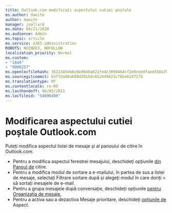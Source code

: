 ```yaml
---
title: Outlook.com modificați aspectului cutiei poștale
ms.author: daeite
author: daeite
manager: joallard
ms.date: 04/21/2020
ms.audience: Admin
ms.topic: article
ms.service: o365-administration
ROBOTS: NOINDEX, NOFOLLOW
localization_priority: Normal
ms.custom:
- "1849"
- "9000257"
ms.openlocfilehash: 3522345eb8c0ed840a821fe4c3098464cf2e0ceedfaee558a703be643758ee7a
ms.sourcegitcommit: b5f7da89a650d2915dc652449623c78be6247175
ms.translationtype: MT
ms.contentlocale: ro-RO
ms.lasthandoff: 08/05/2021
ms.locfileid: "54096490"
---
```

# <a name="change-the-look-of-your-outlookcom-mailbox"></a>Modificarea aspectului cutiei poștale Outlook.com

Puteți modifica aspectul listei de mesaje și al panoului de citire în Outlook.com.

- Pentru a modifica aspectul ferestrei mesajului, deschideți opțiunile [din Panoul de](https://outlook.live.com/mail/options/mail/layout/readingPane) citire.
- Pentru a modifica modul de sortare a e-mailului, în partea de sus a listei de mesaje, selectați Filtrare sortare după și alegeți modul în care doriți   >   să sortați mesajele de e-mail.
- Pentru a grupa mesajele după conversație, deschideți opțiunile [pentru Organizația de mesaje.](https://outlook.live.com/mail/options/mail/layout/conversations)
- Pentru a activa sau a dezactiva Mesaje prioritare, deschideți [opțiunile de](https://outlook.live.com/mail/options/mail/layout/focused) Aspect.
